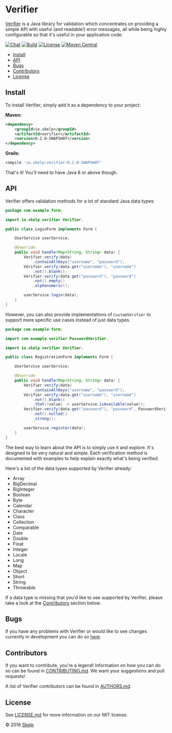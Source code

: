 # Verifier

[Verifier](https://github.com/Skelp/verifier) is a Java library for validation which concentrates on providing a simple
API with useful (and readable!) error messages, all while being highly configurable so that it's useful in your
application code.

[![Chat](https://img.shields.io/gitter/room/skelpuk/verifier.svg?style=flat-square)](https://gitter.im/skelpuk/verifier)
[![Build](https://img.shields.io/travis/Skelp/verifier/develop.svg?style=flat-square)](https://travis-ci.org/Skelp/verifier)
[![License](https://img.shields.io/github/license/Skelp/verifier.svg?style=flat-square)](https://github.com/Skelp/verifier/blob/master/LICENSE.md)
[![Maven Central](https://img.shields.io/maven-central/v/io.skelp/verifier.svg?style=flat-square)](http://search.maven.org/#search%7Cga%7C1%7Cg%3A%22io.skelp%22%20AND%20a%3A%22verifier%22)

* [Install](#install)
* [API](#api)
* [Bugs](#bugs)
* [Contributors](#contributors)
* [License](#license)

## Install

To install Verifier, simply add it as a dependency to your project:

**Maven:**
``` xml
<dependency>
    <groupId>io.skelp</groupId>
    <artifactId>verifier</artifactId>
    <version>0.2.0-SNAPSHOT</version>
</dependency>
```

**Grails:**
``` groovy
compile 'io.skelp:verifier:0.2.0-SNAPSHOT'
```

That's it! You'll need to have Java 8 or above though.

## API

Verifier offers validation methods for a lot of standard Java data types:

``` java
package com.example.form;

import io.skelp.verifier.Verifier;

public class LoginForm implements Form {

    UserService userService;

    @Override
    public void handle(Map<String, String> data) {
        Verifier.verify(data)
            .containAllKeys("username", "password");
        Verifier.verify(data.get("username"), "username")
            .not().blank();
        Verifier.verify(data.get("password"), "password")
            .not().empty()
            .alphanumeric();

        userService.login(data);
    }
}
```

However, you can also provide implementations of `CustomVerifier` to support more specific use cases instead of just
data types.

``` java
package com.example.form;

import com.example.verifier.PasswordVerifier;

import io.skelp.verifier.Verifier;

public class RegistrationForm implements Form {

    UserService userService;

    @Override
    public void handle(Map<String, String> data) {
        Verifier.verify(data)
            .containAllKeys("username", "password");
        Verifier.verify(data.get("username"), "username")
            .not().blank()
            .that((value) -> userService.isAvailable(value));
        Verifier.verify(data.get("password"), "password", PasswordVerifier.class)
            .not().nulled()
            .strong();

        userService.register(data);
    }
}
```

The best way to learn about the API is to simply use it and explore. It's designed to be very natural and simple. Each
verification method is documented with examples to help explain exactly what's being verified.

Here's a list of the data types supported by Verifier already:

* Array
* BigDecimal
* BigInteger
* Boolean
* Byte
* Calendar
* Character
* Class
* Collection
* Comparable
* Date
* Double
* Float
* Integer
* Locale
* Long
* Map
* Object
* Short
* String
* Throwable

If a data type is missing that you'd like to see supported by Verifier, please take a look at the
[Contributors](#contributors) section below.

## Bugs

If you have any problems with Verifier or would like to see changes currently in development you can do so
[here](https://github.com/Skelp/verifier/issues).

## Contributors

If you want to contribute, you're a legend! Information on how you can do so can be found in
[CONTRIBUTING.md](https://github.com/Skelp/verifier/blob/master/CONTRIBUTING.md). We want your suggestions and pull
requests!

A list of Verifier contributors can be found in [AUTHORS.md](https://github.com/Skelp/verifier/blob/master/AUTHORS.md).

## License

See [LICENSE.md](https://github.com/Skelp/verifier/raw/master/LICENSE.md) for more information on our MIT license.

© 2016 [Skelp](https://skelp.io)
<img align="right" width="16" height="16" src="https://cdn.rawgit.com/Skelp/skelp-branding/master/assets/logo/base/skelp-logo-16x16.png">
